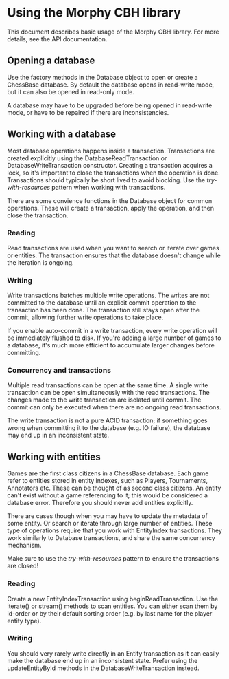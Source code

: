 # Using the Morphy CBH library

This document describes basic usage of the Morphy CBH library. For more details, see the API documentation.

## Opening a database

Use the factory methods in the Database object to open or create a ChessBase database.
By default the database opens in read-write mode, but it can also be opened in read-only mode.

A database may have to be upgraded before being opened in read-write mode, or have to be repaired if there are inconsistencies.

## Working with a database

Most database operations happens inside a transaction. Transactions are created explicitly
using the DatabaseReadTransaction or DatabaseWriteTransaction constructor.
Creating a transaction acquires a lock, so it's important to close the transactions
when the operation is done. Transactions should typically be short lived to avoid blocking.
Use the _try-with-resources_ pattern when working with transactions.

There are some convience functions in the Database object for common operations. These will
create a transaction, apply the operation, and then close the transaction.

### Reading

Read transactions are used when you want to search or iterate over games or entities.
The transaction ensures that the database doesn't change while the iteration is ongoing.

### Writing

Write transactions batches multiple write operations. The writes are not committed to the database
until an explicit commit operation to the transaction has been done.
The transaction still stays open after the commit, allowing further write operations to take place.

If you enable auto-commit in a write transaction, every write operation will be immediately flushed to disk.
If you're adding a large number of games to a database, it's much more efficient
to accumulate larger changes before committing.

### Concurrency and transactions

Multiple read transactions can be open at the same time.
A single write transaction can be open simultaneously with the read transactions.
The changes made to the write transaction are isolated until commit. The commit can
only be executed when there are no ongoing read transactions.

The write transaction is not a pure ACID transaction; if something goes wrong when
committing it to the database (e.g. IO failure), the database may end up in an inconsistent state.

## Working with entities

Games are the first class citizens in a ChessBase database.
Each game refer to entities stored in entity indexes, such as Players,
Tournaments, Annotators etc. These can be thought of as second class
citizens. An entity can't exist without a game referencing to it;
this would be considered a database error. Therefore you should never add entities explicitly.

There are cases though when you may have to update the metadata of some entity.
Or search or iterate through large number of entities. These type of operations
require that you work with EntityIndex transactions. They work similarly to Database transactions,
and share the same concurrency mechanism.

Make sure to use the _try-with-resources_ pattern to ensure the transactions are closed!

### Reading

Create a new EntityIndexTransaction using beginReadTransaction.
Use the iterate() or stream() methods to scan entities. You can either scan them
by id-order or by their default sorting order (e.g. by last name for the player entity type).

### Writing

You should very rarely write directly in an Entity transaction as it
can easily make the database end up in an inconsistent state.
Prefer using the updateEntityById methods in the DatabaseWriteTransaction instead.
